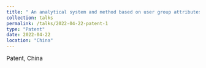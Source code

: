 ```yaml
---
title: " An analytical system and method based on user group attributes of online networks  "
collection: talks
permalink: /talks/2022-04-22-patent-1
type: "Patent"
date: 2022-04-22
location: "China"
---
```

<span style="font-size:15px;">Patent, China</span>
